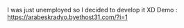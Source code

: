 I was just unemployed so I decided to develop it XD 
Demo : https://arabeskradyo.byethost31.com/?i=1
